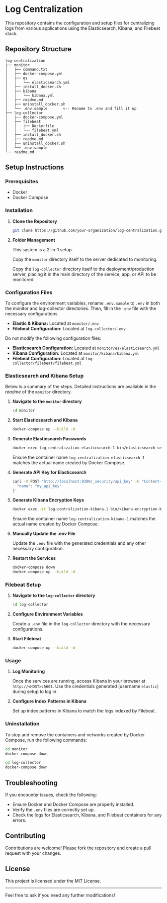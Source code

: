# Log Centralization

This repository contains the configuration and setup files for centralizing logs from various applications using the Elasticsearch, Kibana, and Filebeat stack.

## Repository Structure

```plaintext
log-centralization
├── monitor
│   ├── command.txt
│   ├── docker-compose.yml
│   ├── es
│   │   └── elasticsearch.yml
│   ├── install_docker.sh
│   ├── kibana
│   │   └── kibana.yml
│   ├── readme.md
│   ├── uninstall_docker.sh
│   └── .env.sample       <-- Rename to .env and fill it up
├── log-collector
│   ├── docker-compose.yml
│   ├── filebeat
│   │   ├── Dockerfile
│   │   └── filebeat.yml
│   ├── install_docker.sh
│   ├── readme.md
│   ├── uninstall_docker.sh
│   └── .env.sample       
└── readme.md
```

## Setup Instructions

### Prerequisites

- Docker
- Docker Compose

### Installation

1. **Clone the Repository**

   ```sh
   git clone https://github.com/your-organization/log-centralization.git
   ```

2. **Folder Management**

   This system is a 2-in-1 setup.

   Copy the `monitor` directory itself to the server dedicated to monitoring.

   Copy the `log-collector` directory itself to the deployment/production server, placing it in the main directory of the service, app, or API to be monitored.

### Configuration Files

To configure the environment variables, rename `.env.sample` to `.env` in both the monitor and log-collector directories. Then, fill in the `.env` file with the necessary configurations.

- **Elastic & Kibana:** Located at `monitor/.env`
- **Filebeat Configuration:** Located at `log-collector/.env`

Do not modify the following configuration files:

- **Elasticsearch Configuration:** Located at `monitor/es/elasticsearch.yml`
- **Kibana Configuration:** Located at `monitor/kibana/kibana.yml`
- **Filebeat Configuration:** Located at `log-collector/filebeat/filebeat.yml`

### Elasticsearch and Kibana Setup

Below is a summary of the steps. Detailed instructions are available in the *readme* of the `monitor` directory.

1. **Navigate to the `monitor` directory**

   ```sh
   cd monitor
   ```

2. **Start Elasticsearch and Kibana**

   ```sh
   docker-compose up --build -d
   ```

3. **Generate Elasticsearch Passwords**

   ```sh
   docker exec log-centralization-elasticsearch-1 bin/elasticsearch-setup-passwords auto
   ```

   Ensure the container name `log-centralization-elasticsearch-1` matches the actual name created by Docker Compose.

4. **Generate API Key for Elasticsearch**

   ```sh
   curl -X POST "http://localhost:9200/_security/api_key" -H "Content-Type: application/json" -u "elastic:changeme" -d '{
     "name": "my_api_key"
   }'
   ```

5. **Generate Kibana Encryption Keys**

   ```sh
   docker exec -it log-centralization-kibana-1 bin/kibana-encryption-keys generate
   ```

   Ensure the container name `log-centralization-kibana-1` matches the actual name created by Docker Compose.

6. **Manually Update the .env File**

   Update the `.env` file with the generated credentials and any other necessary configuration.

7. **Restart the Services**

   ```sh
   docker-compose down
   docker-compose up --build -d
   ```

### Filebeat Setup

1. **Navigate to the `log-collector` directory**

   ```sh
   cd log-collector
   ```

2. **Configure Environment Variables**

   Create a `.env` file in the `log-collector` directory with the necessary configurations.

3. **Start Filebeat**

   ```sh
   docker-compose up --build -d
   ```

### Usage

1. **Log Monitoring**

   Once the services are running, access Kibana in your browser at `http://<HOST>:5601`. Use the credentials generated (username `elastic`) during setup to log in.

2. **Configure Index Patterns in Kibana**

   Set up index patterns in Kibana to match the logs indexed by Filebeat.

### Uninstallation

To stop and remove the containers and networks created by Docker Compose, run the following commands:

```sh
cd monitor
docker-compose down
```

```sh
cd log-collector
docker-compose down
```

## Troubleshooting

If you encounter issues, check the following:

- Ensure Docker and Docker Compose are properly installed.
- Verify the `.env` files are correctly set up.
- Check the logs for Elasticsearch, Kibana, and Filebeat containers for any errors.

## Contributing

Contributions are welcome! Please fork the repository and create a pull request with your changes.

## License

This project is licensed under the MIT License.

---

Feel free to ask if you need any further modifications!
